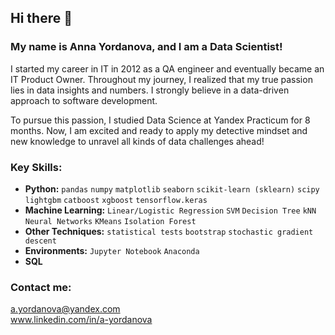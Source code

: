 ## Hi there 👋

### My name is Anna Yordanova, and I am a Data Scientist!

I started my career in IT in 2012 as a QA engineer and eventually became an IT Product Owner. Throughout my journey, I realized that my true passion lies in data insights and numbers. I strongly believe in a data-driven approach to software development.

To pursue this passion, I studied Data Science at Yandex Practicum for 8 months. Now, I am excited and ready to apply my detective mindset and new knowledge to unravel all kinds of data challenges ahead!

### Key Skills:
* **Python:** `pandas` `numpy` `matplotlib` `seaborn` `scikit-learn (sklearn)` `scipy` `lightgbm` `catboost` `xgboost` `tensorflow.keras`
* **Machine Learning:** `Linear/Logistic Regression` `SVM` `Decision Tree` `kNN` `Neural Networks` `KMeans` `Isolation Forest`
* **Other Techniques:** `statistical tests` `bootstrap` `stochastic gradient descent`
* **Environments:** `Jupyter Notebook` `Anaconda`
* **SQL**

### Contact me:
a.yordanova@yandex.com <br>
www.linkedin.com/in/a-yordanova
